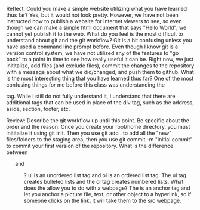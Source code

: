 Reflect:
Could you make a simple website utilizing what you have learned thus far?
Yes, but it would not look pretty. However, we have not been instructed how to publish a website for Internet viewers to see, so even though we can make a simple html document that says "Hello World", we cannot yet publish it to the web.
What do you feel is the most difficult to understand about git and the git workflow?
Git is a bit confusing unless you have used a command line prompt before.  Even though I know git is a version control system, we have not utilized any of the features to "go back" to a point in time to see how really useful it can be.  Right now, we just inititalize, add files (and exclude files), commit the changes to the repository with a message about what we did/changed, and push them to github.
What is the most interesting thing that you have learned thus far?
One of the most confusing things for me before this class was understanding the <div> tag.  While I still do not fully understand it, I understand that there are additional tags that can be used in place of the div tag, such as the address, aside, section, footer, etc.

Review:
Describe the git workflow up until this point.  Be specific about the order and the reason.
Once you create your root/home directory, you must inititalize it using git init.  Then you use git add . to add all the "new" files/folders to the staging area, then you use git commit -m "initial commit" to commit your first version of the repository.
What is the difference between <ul> and <ol>?
ul is an unordered list tag and ol is an ordered list tag.  The ul tag creates bulleted lists and the ol tag creates numbered lists.
What does the <a> allow you to do with a webpage?
The <a> is an anchor tag and let you anchor a picture file, text, or other object to a hyperlink, so if someone clicks on the link, it will take them to the src webpage.
